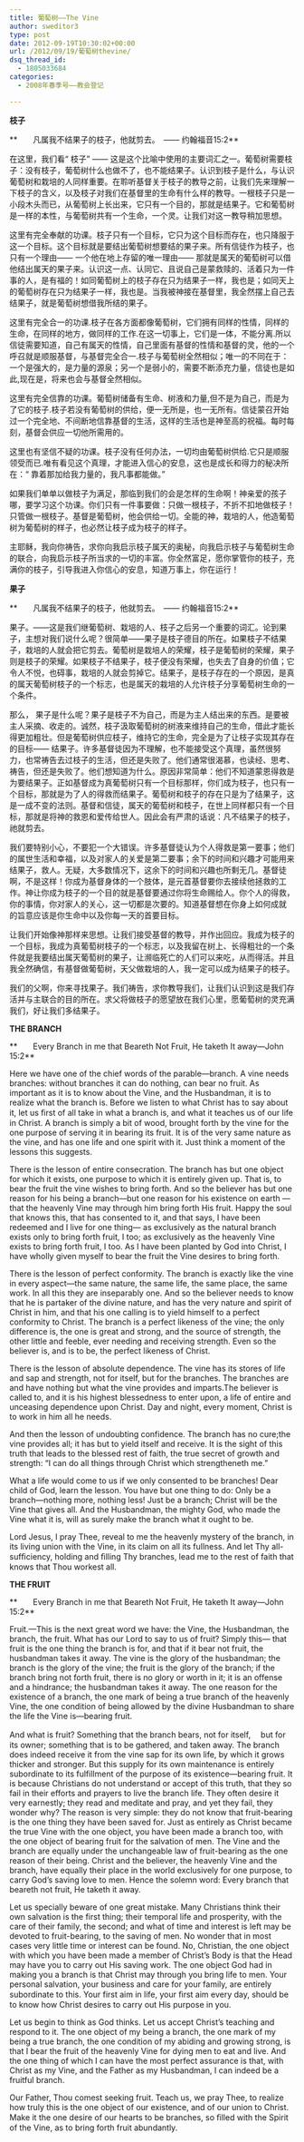 ```yaml
---
title: 葡萄树——The Vine
author: sweditor3
type: post
date: 2012-09-19T10:30:02+00:00
url: /2012/09/19/葡萄树thevine/
dsq_thread_id:
  - 1805033684
categories:
  - 2008年春季号——教会登记

---
```

**枝子**

**       凡属我不结果子的枝子，他就剪去。　—— 约翰福音15:2**

在这里，我们看“ 枝子” —— 这是这个比喻中使用的主要词汇之一。葡萄树需要枝子：没有枝子，葡萄树什么也做不了，也不能结果子。认识到枝子是什么，与认识葡萄树和栽培的人同样重要。在聆听基督关于枝子的教导之前，让我们先来理解一下枝子的含义，以及枝子对我们在基督里的生命有什么样的教导。一根枝子只是一小段木头而已，从葡萄树上长出来，它只有一个目的，那就是结果子。它和葡萄树是一样的本性，与葡萄树共有一个生命，一个灵。让我们对这一教导稍加思想。

这里有完全奉献的功课。枝子只有一个目标，它只为这个目标而存在，也只降服于这一个目标。这个目标就是要结出葡萄树想要结的果子来。所有信徒作为枝子，也只有一个理由—— 一个他在地上存留的唯一理由—— 那就是属天的葡萄树可以借他结出属天的果子来。认识这一点、认同它、且说自己是蒙救赎的、活着只为一件事的人，是有福的！如同葡萄树上的枝子存在只为结果子一样，我也是；如同天上的葡萄树存在只为结果子一样，我也是。当我被神接在基督里，我全然摆上自己去结果子，就是葡萄树想借我所结的果子。

这里有完全合一的功课.枝子在各方面都像葡萄树，它们拥有同样的性情，同样的生命，在同样的地方，做同样的工作.在这一切事上，它们是一体，不能分离.所以信徒需要知道，自己有属天的性情，自己里面有基督的性情和基督的灵，他的一个呼召就是顺服基督，与基督完全合一.枝子与葡萄树全然相似；唯一的不同在于：一个是强大的，是力量的源泉；另一个是弱小的，需要不断添充力量，信徒也是如此,现在是，将来也会与基督全然相似。

这里有完全信靠的功课。葡萄树储备有生命、树液和力量,但不是为自己，而是为了它的枝子.枝子若没有葡萄树的供给，便一无所是，也一无所有。信徒蒙召开始过一个完全地、不间断地信靠基督的生活，这样的生活也是神至高的祝福。每时每刻，基督会供应一切他所需用的。

这里也有坚信不疑的功课。枝子没有任何办法，一切均由葡萄树供给.它只是顺服领受而已.唯有看见这个真理，才能进入信心的安息，这也是成长和得力的秘决所在：“ 靠着那加给我力量的，我凡事都能做。”

如果我们单单以做枝子为满足，那临到我们的会是怎样的生命啊！神亲爱的孩子哪，要学习这个功课。你们只有一件事要做：只做一根枝子，不折不扣地做枝子！只管做一根枝子。基督是葡萄树，他会供给一切。全能的神，栽培的人，他造葡萄树为葡萄树的样子，也必然让枝子成为枝子的样子。

主耶稣，我向你祷告，求你向我启示枝子属天的奥秘，向我启示枝子与葡萄树生命的联合，向我启示枝子所当求的一切的丰富。你全然富足，愿你掌管你的枝子，充满你的枝子，引导我进入你信心的安息，知道万事上，你在运行！

**果子**

**       凡属我不结果子的枝子，他就剪去。　—— 约翰福音15:2**

果子。——这是我们继葡萄树、栽培的人、枝子之后另一个重要的词汇。论到果子，主想对我们说什么呢？很简单——果子是枝子德目的所在。如果枝子不结果子，栽培的人就会把它剪去。葡萄树是栽培人的荣耀，枝子是葡萄树的荣耀，果子则是枝子的荣耀。如果枝子不结果子，枝子便没有荣耀，也失去了自身的价值；它令人不悦，也碍事，栽培的人就会剪掉它。结果子，是枝子存在的一个原因，是真的属天葡萄树枝子的一个标志，也是属天的栽培的人允许枝子分享葡萄树生命的一个条件。

那么， 果子是什么呢？果子是枝子不为自己，而是为主人结出来的东西。是要被主人采摘、收走的。诚然，枝子汲取葡萄树的树液来维持自己的生命，借此才能长得更加粗壮。但是葡萄树供应枝子，维持它的生命，完全是为了让枝子实现其存在的目标—— 结果子。许多基督徒因为不理解，也不能接受这个真理，虽然很努力，也常祷告去过枝子的生活，但还是失败了。他们通常很渴慕，也读经、思考、祷告，但还是失败了。他们想知道为什么。原因非常简单：他们不知道蒙恩得救是为要结果子。正如基督成为真葡萄树只有一个目标那样，你们成为枝子，也只有一个目标，那就是为了人的得救而结果子。葡萄树和枝子的存在只是为了结果子，这是一成不变的法则。基督和信徒，属天的葡萄树和枝子，在世上同样都只有一个目标，那就是将神的救恩和爱传给世人。因此会有严肃的话说：凡不结果子的枝子，祂就剪去。

我们要特别小心，不要犯一个大错误。许多基督徒认为个人得救是第一要事；他们的属世生活和幸福，以及对家人的关爱是第二要事；余下的时间和兴趣才可能用来结果子，救人。无疑，大多数情况下，这余下的时间和兴趣也所剩无几。基督徒啊，不是这样！你成为基督身体的一个肢体，是元首基督要你去接续他拯救的工作。神让你成为枝子的一个目的就是基督要通过你将生命赐给人。你个人的得救，你的事情，你对家人的关心，这一切都是次要的。知道基督想在你身上如何成就 的旨意应该是你生命中以及你每一天的首要目标。

让我们开始像神那样来思想。让我们接受基督的教导，并作出回应。我成为枝子的一个目标，我成为真葡萄树枝子的一个标志，以及我留在树上、长得粗壮的一个条件就是我要结出属天葡萄树的果子，让濒临死亡的人们可以来吃，从而得活。并且我全然确信，有基督做葡萄树，天父做栽培的人，我一定可以成为结果子的枝子。

我们的父啊，你来寻找果子。我们祷告，求你教导我们，让我们认识到这是我们存活并与主联合的目的所在。求父将做枝子的愿望放在我们心里，愿葡萄树的灵充满我们，好让我们多结果子。

**THE BRANCH**

**       Every Branch in me that Beareth Not Fruit, He taketh It away—John 15:2**

Here we have one of the chief words of the parable—branch. A vine needs branches: without branches it can do nothing, can bear no fruit. As important as it is to know about the Vine, and the Husbandman, it is to realize what the branch is. Before we listen to what Christ has to say about it, let us ﬁrst of all take in what a branch is, and what it teaches us of our life in Christ. A branch is simply a bit of wood, brought forth by the vine for the one purpose of serving it in bearing its fruit. It is of the very same nature as the vine, and has one life and one spirit with it. Just think a moment of the lessons this suggests.

There is the lesson of entire consecration. The branch has but one object for which it exists, one purpose to which it is entirely given up. That is, to bear the fruit the vine wishes to bring forth. And so the believer has but one reason for his being a branch—but one reason for his existence on earth —that the heavenly Vine may through him bring forth His fruit. Happy the soul that knows this, that has consented to it, and that says, I have been redeemed and I live for one thing— as exclusively as the natural branch exists only to bring forth fruit, I too; as exclusively as the heavenly Vine exists to bring forth fruit, I too. As I have been planted by God into Christ, I have wholly given myself to bear the fruit the Vine desires to bring forth.

There is the lesson of perfect conformity. The branch is exactly like the vine in every aspect—the same nature, the same life, the same place, the same work. In all this they are inseparably one. And so the believer needs to know that he is partaker of the divine nature, and has the very nature and spirit of Christ in him, and that his one calling is to yield himself to a perfect conformity to Christ. The branch is a perfect likeness of the vine; the only difference is, the one is great and strong, and the source of strength, the other little and feeble, ever needing and receiving strength. Even so the believer is, and is to be, the perfect likeness of Christ.

There is the lesson of absolute dependence. The vine has its stores of life and sap and strength, not for itself, but for the branches. The branches are and have nothing but what the vine provides and imparts.The believer is called to, and it is his highest blessedness to enter upon, a life of entire and unceasing dependence upon Christ. Day and night, every moment, Christ is to work in him all he needs.

And then the lesson of undoubting confidence. The branch has no cure;the vine provides all; it has but to yield itself and receive. It is the sight of this truth that leads to the blessed rest of faith, the true secret of growth and strength: &#8220;I can do all things through Christ which strengtheneth me.&#8221;

What a life would come to us if we only consented to be branches! Dear child of God, learn the lesson. You have but one thing to do: Only be a branch—nothing more, nothing less! Just be a branch; Christ will be the Vine that gives all. And the Husbandman, the mighty God, who made the Vine what it is, will as surely make the branch what it ought to be.

Lord Jesus, I pray Thee, reveal to me the heavenly mystery of the branch, in its living union with the Vine, in its claim on all its fullness. And let Thy all-sufﬁciency, holding and ﬁlling Thy branches, lead me to the rest of faith that knows that Thou workest all.

**THE FRUIT**

**       Every Branch in me that Beareth Not Fruit, He taketh It away—John 15:2**

Fruit.—This is the next great word we have: the Vine, the Husbandman, the branch, the fruit. What has our Lord to say to us of fruit? Simply this— that fruit is the one thing the branch is for, and that if it bear not fruit, the husbandman takes it away. The vine is the glory of the husbandman; the branch is the glory of the vine; the fruit is the glory of the branch; if the branch bring not forth fruit, there is no glory or worth in it; it is an offense and a hindrance; the husbandman takes it away. The one reason for the existence of a branch, the one mark of being a true branch of the heavenly Vine, the one condition of being allowed by the divine Husbandman to share the life the Vine is—bearing fruit.

And what is fruit? Something that the branch bears, not for itself, 　but for its owner; something that is to be gathered, and taken away. The branch does indeed receive it from the vine sap for its own life, by which it grows thicker and stronger. But this supply for its own maintenance is entirely subordinate to its fulfillment of the purpose of its existence—bearing fruit. It is because Christians do not understand or accept of this truth, that they so fail in their efforts and prayers to live the branch life. They often desire it very earnestly; they read and meditate and pray, and yet they fail, they wonder why? The reason is very simple: they do not know that fruit-bearing is the one thing they have been saved for. Just as entirely as Christ became the true Vine with the one object, you have been made a branch too, with the one object of bearing fruit for the salvation of men. The Vine and the branch are equally under the unchangeable law of fruit-bearing as the one reason of their being. Christ and the believer, the heavenly Vine and the branch, have equally their place in the world exclusively for one purpose, to carry God&#8217;s saving love to men. Hence the solemn word: Every branch that beareth not fruit, He taketh it away.

Let us specially beware of one great mistake. Many Christians think their own salvation is the first thing; their temporal life and prosperity, with the care of their family, the second; and what of time and interest is left may be devoted to fruit-bearing, to the saving of men. No wonder that in most cases very little time or interest can be found. No, Christian, the one object with which you have been made a member of Christ&#8217;s Body is that the Head may have you to carry out His saving work. The one object God had in making you a branch is that Christ may through you bring life to men. Your personal salvation, your business and care for your family, are entirely subordinate to this. Your first aim in life, your ﬁrst aim every day, should be to know how Christ desires to carry out His purpose in you.

Let us begin to think as God thinks. Let us accept Christ&#8217;s teaching and respond to it. The one object of my being a branch, the one mark of my being a true branch, the one condition of my abiding and growing strong, is that I bear the fruit of the heavenly Vine for dying men to eat and live. And the one thing of which I can have the most perfect assurance is that, with Christ as my Vine, and the Father as my Husbandman, I can indeed be a fruitful branch.

Our Father, Thou comest seeking fruit. Teach us, we pray Thee, to realize how truly this is the one object of our existence, and of our union to Christ. Make it the one desire of our hearts to be branches, so ﬁlled with the Spirit of the Vine, as to bring forth fruit abundantly.